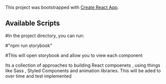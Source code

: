 This project was bootstrapped with [Create React App](https://github.com/facebook/create-react-app).

## Available Scripts

#In the project directory, you can run:

#"npm run storybook"

#This will open storybook and allow you to view each component

 Its a collection of approaches to building React compoenets , using things like Sass , Styled Components and animation libraries.
 This will be aded to over time and test implemented
